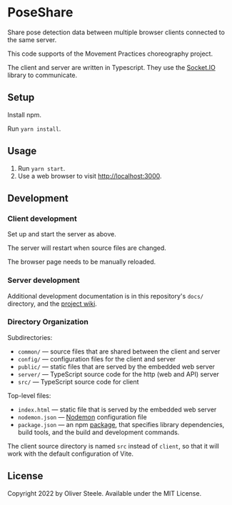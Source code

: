 # PoseShare

Share pose detection data between multiple browser clients connected to the same
server.

This code supports of the Movement Practices choreography project.

The client and server are written in Typescript. They use the
[Socket.IO](https://socket.io) library to communicate.

## Setup

Install npm.

Run `yarn install`.

## Usage

1. Run `yarn start`.
2. Use a web browser to visit <http://localhost:3000>.

## Development

### Client development

Set up and start the server as above.

The server will restart when source files are changed.

The browser page needs to be manually reloaded.

### Server development

Additional development documentation is in this repository's `docs/` directory,
and the [project wiki](https://github.com/osteele/PoseShare/wiki/).

### Directory Organization

Subdirectories:

- `common/` — source files that are shared between the client and server
- `config/` — configuration files for the client and server
- `public/` — static files that are served by the embedded web server
- `server/` — TypeScript source code for the http (web and API) server
- `src/` — TypeScript source code for client

Top-level files:

- `index.html` — static file that is served by the embedded web server
- `nodemon.json` — [Nodemon](https://nodemon.io) configuration file
- `package.json` — an npm
  [package](https://docs.npmjs.com/cli/v6/configuring-npm/package-json), that
  specifies library dependencies, build tools, and the build and development
  commands.

The client source directory is named `src` instead of `client`, so that it will
work with the default configuration of Vite.

## License

Copyright 2022 by Oliver Steele. Available under the MIT License.
